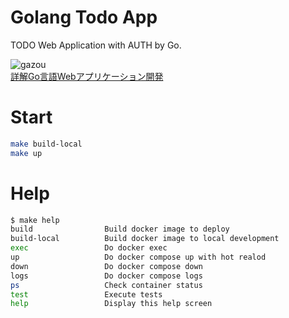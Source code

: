 # Golang Todo App
TODO Web Application with AUTH by Go.


![gazou](http://books.google.com/books/content?id=bgQyzwEACAAJ&printsec=frontcover&img=1&zoom=1&source=gbs_api.jpg)  
[詳解Go言語Webアプリケーション開発](https://www.amazon.co.jp/dp/4863543727)

# Start

```sh
make build-local
make up
```

# Help

```sh
$ make help
build                Build docker image to deploy
build-local          Build docker image to local development
exec                 Do docker exec
up                   Do docker compose up with hot realod
down                 Do docker compose down
logs                 Do docker compose logs
ps                   Check container status
test                 Execute tests
help                 Display this help screen
```
